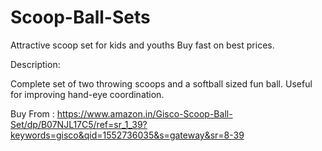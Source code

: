 # Scoop-Ball-Sets
Attractive scoop set for kids and youths Buy fast on best prices.

Description:

Complete set of two throwing scoops and a softball sized fun ball. Useful for improving hand-eye coordination.


Buy From : https://www.amazon.in/Gisco-Scoop-Ball-Set/dp/B07NJL17C5/ref=sr_1_39?keywords=gisco&qid=1552736035&s=gateway&sr=8-39
